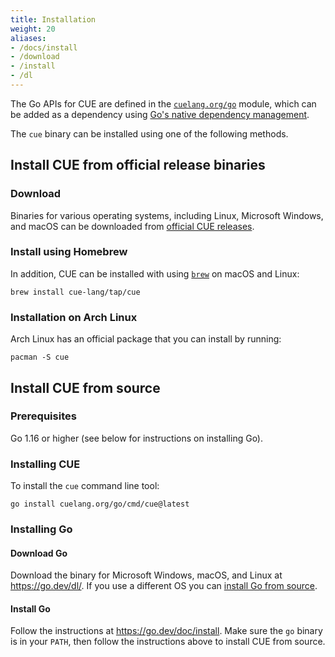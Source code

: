 ```yaml
---
title: Installation
weight: 20
aliases:
- /docs/install
- /download
- /install
- /dl
---
```


The Go APIs for CUE are defined in the
[`cuelang.org/go`](https://pkg.go.dev/cuelang.org/go) module, which can be added
as a dependency using [Go's native dependency
management](https://go.dev/doc/modules/managing-dependencies).

The `cue` binary can be installed using one of the following methods.

## Install CUE from official release binaries

### Download

Binaries for various operating systems, including Linux, Microsoft Windows,
and macOS can be downloaded from
[official CUE releases](https://github.com/cue-lang/cue/releases/).

### Install using Homebrew

In addition, CUE can be installed with using [`brew`](https://brew.sh/) on macOS
and Linux:

```
brew install cue-lang/tap/cue
```

### Installation on Arch Linux

Arch Linux has an official package that you can install by running:

```
pacman -S cue
```

## Install CUE from source

### Prerequisites

Go 1.16 or higher (see below for instructions on installing Go).

### Installing CUE

To install the `cue` command line tool:

```
go install cuelang.org/go/cmd/cue@latest
```

### Installing Go

#### Download Go

Download the binary for Microsoft Windows, macOS, and Linux at
https://go.dev/dl/. If you use a different OS you can [install Go from
source](https://go.dev/doc/install/source).

#### Install Go

Follow the instructions at https://go.dev/doc/install. Make sure the `go`
binary is in your `PATH`, then follow the instructions above to install CUE
from source.
